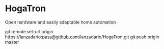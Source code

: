 # HogaTron
Open hardware and easily adaptable home automation 

git remote set-url origin https://lanzadario:pass@github.com/lanzadario/HogaTron.git
git push origin master